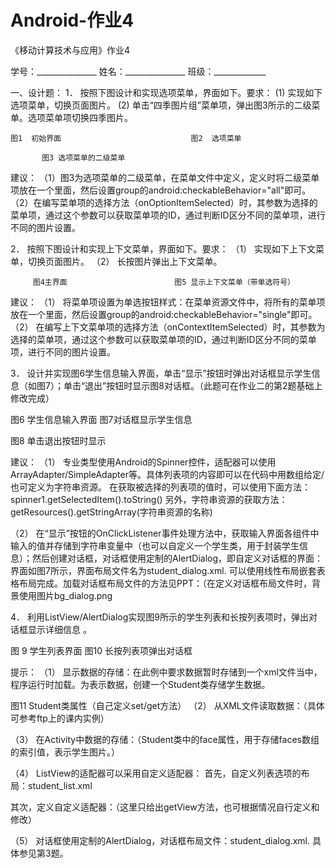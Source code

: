 # Android-作业4
《移动计算技术与应用》作业4

学号：_______________   姓名：_______________  班级：_____________

一、设计题：
1．	按照下图设计和实现选项菜单，界面如下。要求：
(1)	实现如下选项菜单，切换页面图片。
(2)	单击“四季图片组”菜单项，弹出图3所示的二级菜单。选项菜单项切换四季图片。
      
    图1  初始界面                             图2  选项菜单
    
           图3 选项菜单的二级菜单

建议：
（1）图3为选项菜单的二级菜单，在菜单文件中定义，定义时将二级菜单项放在一个<group>里面，然后设置group的android:checkableBehavior="all"即可。
（2）在编写菜单项的选择方法（onOptionItemSelected）时，其参数为选择的菜单项，通过这个参数可以获取菜单项的ID，通过判断ID区分不同的菜单项，进行不同的图片设置。

2．	按照下图设计和实现上下文菜单，界面如下。要求：
（1）	实现如下上下文菜单，切换页面图片。
（2）	长按图片弹出上下文菜单。
   
         图4主界面                        图5 显示上下文菜单（带单选符号）
建议：
（1）	将菜单项设置为单选按钮样式：在菜单资源文件中，将所有的菜单项放在一个<group>里面，然后设置group的android:checkableBehavior="single"即可。
（2）	在编写上下文菜单项的选择方法（onContextItemSelected）时，其参数为选择的菜单项，通过这个参数可以获取菜单项的ID，通过判断ID区分不同的菜单项，进行不同的图片设置。

3．	设计并实现图6学生信息输入界面，单击“显示”按钮时弹出对话框显示学生信息（如图7）；单击“退出”按钮时显示图8对话框。（此题可在作业二的第2题基础上修改完成）
   
图6 学生信息输入界面                    图7对话框显示学生信息
 
图8 单击退出按钮时显示

建议：
（1）	专业类型使用Android的Spinner控件，适配器可以使用ArrayAdapter/SimpleAdapter等。具体列表项的内容即可以在代码中用数组给定/也可定义为字符串资源。
在获取被选择的列表项的值时，可以使用下面方法：
spinner1.getSelectedItem().toString()
另外，字符串资源的获取方法：
getResources().getStringArray(字符串资源的名称)

（2）	在“显示”按钮的OnClickListener事件处理方法中，获取输入界面各组件中输入的值并存储到字符串变量中（也可以自定义一个学生类，用于封装学生信息）；然后创建对话框，对话框使用定制的AlertDialog，即自定义对话框的界面：界面如图7所示，界面布局文件名为student_dialog.xml. 可以使用线性布局嵌套表格布局完成。加载对话框布局文件的方法见PPT：（在定义对话框布局文件时，背景使用图片bg_dialog.png
 


4．	利用ListView/AlertDialog实现图9所示的学生列表和长按列表项时，弹出对话框显示详细信息 。
   
图 9  学生列表界面                    图10 长按列表项弹出对话框

提示：
（1）	显示数据的存储：在此例中要求数据暂时存储到一个xml文件当中，程序运行时加载。为表示数据，创建一个Student类存储学生数据。
 
   图11 Student类属性（自己定义set/get方法）
（2）	从XML文件读取数据：（具体可参考ftp上的课内实例）
 
 

（3）	在Activity中数据的存储：（Student类中的face属性，用于存储faces数组的索引值，表示学生图片。）
 
（4）	ListView的适配器可以采用自定义适配器：
首先，自定义列表选项的布局：student_list.xml 
 
其次，定义自定义适配器：（这里只给出getView方法，也可根据情况自行定义和修改）
 
（5）	对话框使用定制的AlertDialog，对话框布局文件：student_dialog.xml.
具体参见第3题。
